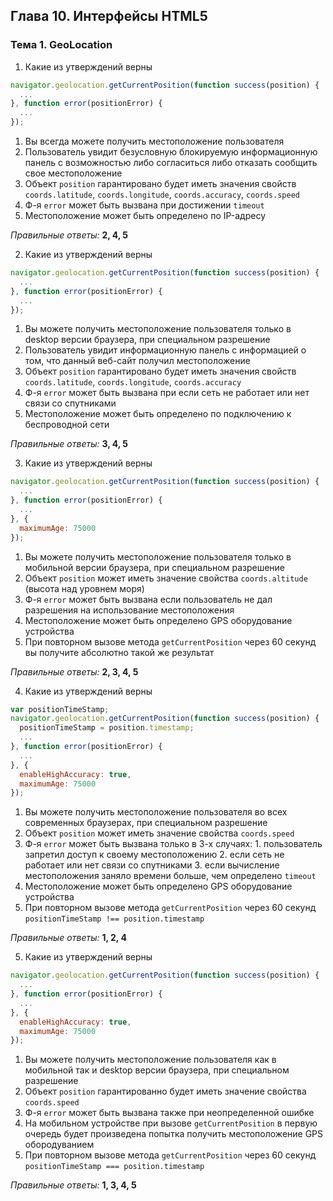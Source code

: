 ## Глава 10. Интерфейсы HTML5
### Тема 1. GeoLocation
1. Какие из утверждений верны
  ```javascript
  navigator.geolocation.getCurrentPosition(function success(position) {
    ...
  }, function error(positionError) {
    ...   
  });
  ```
  1. Вы всегда можете получить местоположение пользователя
  2. Пользователь увидит безусловную блокируемую информационную панель с возможностью либо согласиться либо отказать сообщить свое местоположение 
  3. Объект `position` гарантировано будет иметь значения свойств `coords.latitude`, `coords.longitude`, `coords.accuracy`, `coords.speed`
  4. Ф-я `error` может быть вызвана при достижении `timeout`
  5. Местоположение может быть определено по IP-адресу
  
  *Правильные ответы:* **2, 4, 5**

2. Какие из утверждений верны
  ```javascript
  navigator.geolocation.getCurrentPosition(function success(position) {
    ...
  }, function error(positionError) {
    ...   
  });
  ```
  1. Вы можете получить местоположение пользователя только в desktop версии браузера, при специальном разрешение
  2. Пользователь увидит информационную панель с информацией о том, что данный веб-сайт получил местоположение
  3. Объект `position` гарантировано будет иметь значения свойств `coords.latitude`, `coords.longitude`, `coords.accuracy`
  4. Ф-я `error` может быть вызвана при если сеть не работает или нет связи со спутниками
  5. Местоположение может быть определено по подключению к беспроводной сети
  
  *Правильные ответы:* **3, 4, 5**
  
3. Какие из утверждений верны
  ```javascript
  navigator.geolocation.getCurrentPosition(function success(position) {
    ...
  }, function error(positionError) {
    ...   
  }, {
    maximumAge: 75000
  });
  ```
  1. Вы можете получить местоположение пользователя только в мобильной версии браузера, при специальном разрешение
  2. Объект `position` может иметь значение свойства `coords.altitude` (высота над уровнем моря)
  3. Ф-я `error` может быть вызвана если пользователь не дал разрешения на использование местоположения
  4. Местоположение может быть определено GPS оборудование устройства
  5. При повторном вызове метода `getCurrentPosition` через 60 секунд вы получите абсолютно такой же результат
  
  *Правильные ответы:* **2, 3, 4, 5**
    
4. Какие из утверждений верны
  ```javascript
  var positionTimeStamp;
  navigator.geolocation.getCurrentPosition(function success(position) {
    positionTimeStamp = position.timestamp;
    ...
  }, function error(positionError) {
    ...   
  }, {
    enableHighAccuracy: true,
    maximumAge: 75000
  });
  ```
  1. Вы можете получить местоположение пользователя во всех современных браузерах, при специальном разрешение
  2. Объект `position` может иметь значение свойства `coords.speed`
  3. Ф-я `error` может быть вызвана только в 3-х случаях:
    1. пользователь запретил доступ к своему местоположению
    2. если сеть не работает или нет связи со спутниками
    3. если вычисление местоположения заняло времени больше, чем определено `timeout`
  4. Местоположение может быть определено GPS оборудование устройства
  5. При повторном вызове метода `getCurrentPosition` через 60 секунд `positionTimeStamp !== position.timestamp`
  
  *Правильные ответы:* **1, 2, 4**
      
5. Какие из утверждений верны
  ```javascript
  navigator.geolocation.getCurrentPosition(function success(position) {
    ...
  }, function error(positionError) {
    ...   
  }, {
    enableHighAccuracy: true,
    maximumAge: 75000
  });
  ```
  1. Вы можете получить местоположение пользователя как в мобильной так и desktop версии браузера, при специальном разрешение 
  2. Объект `position` гарантированно будет иметь значение свойства `coords.speed`
  3. Ф-я `error` может быть вызвана также при неопределенной ошибке
  4. На мобильном устройстве при вызове `getCurrentPosition` в первую очередь будет произведена попытка получить местоположение GPS обородуванием
  5. При повторном вызове метода `getCurrentPosition` через 60 секунд `positionTimeStamp === position.timestamp`
  
  *Правильные ответы:* **1, 3, 4, 5**      
  
